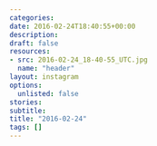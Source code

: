 ```yaml
---
categories:
date: 2016-02-24T18:40:55+00:00
description:
draft: false
resources:
- src: 2016-02-24_18-40-55_UTC.jpg
  name: "header"
layout: instagram
options:
  unlisted: false
stories:
subtitle:
title: "2016-02-24"
tags: []
---
```


 
